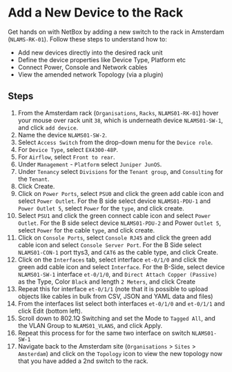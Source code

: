 # Add a New Device to the Rack

Get hands on with NetBox by adding a new switch to the rack in Amsterdam (`NLAMS-RK-01`). Follow these steps to understand how to:

- Add new devices directly into the desired rack unit
- Define the device properties like Device Type, Platform etc
- Connect Power, Console and Network cables
- View the amended network Topology (via a plugin)


## Steps 
1. From the Amsterdam rack (`Organisations`, `Racks`, `NLAMS01-RK-01`) hover your mouse over rack unit `38`, which is underneath device `NLAMS01-SW-1`, and click `add device`.
2. Name the device `NLAMS01-SW-2`.
3. Select `Access Switch` from the drop-down menu for the `Device role`.
4. For `Device Type`, select `EX4300-48P`.
5. For `Airflow`, select `Front to rear`.
6. Under `Management` - `Platform` select `Juniper JunOS`.
7. Under `Tenancy` select `Divisions` for the `Tenant group`, and `Consulting` for the `Tenant`.
8. Click Create.
9. Click on `Power Ports`, select `PSU0` and click the green add cable icon and select `Power Outlet`. For the B side select device `NLAMS01-PDU-1` and `Power Outlet 5`, select `Power` for the `type`, and click create.
10. Select `PSU1` and click the green connect cable icon and select `Power Outlet`. For the B side select device `NLAMS01-PDU-2` and Power `Outlet 5`, select `Power` for the cable `type`, and click create.
11. Click on `Console Ports`, select `Console RJ45` and click the green add cable icon and select `Console Server Port`. For the B Side select `NLAMS01-CON-1` port ttys3, and `CAT6` as the cable type, and click Create.
12. Click on the `Interfaces` tab, select interface `et-0/1/0` and click the green add cable icon and select `Interface`. For the B-Side, select device `NLAMS01-SW-1` interface `et-0/1/0`, and `Direct Attach Copper (Passive)` as the Type, Color `Black` and length `2 Meters`, and click Create
13. Repeat this for interface `et-0/1/1` (note that it is possible to upload objects like cables in bulk from CSV, JSON and YAML data and files) 
14. From the interfaces list select both interfaces `et-0/1/0` and `et-0/1/1` and click Edit (bottom left).
15. Scroll down to 802.1Q Switching and set the Mode to `Tagged All`, and the VLAN Group to `NLAMS01_VLANS`, and click Apply.
16. Repeat this process for for the same two interface on switch `NLAMS01-SW-1`
17. Navigate back to the Amsterdam site (`Organisations` > `Sites` > `Amsterdam`) and click on the `Topology` icon to view the new topology now that you have added a 2nd switch to the rack. 
